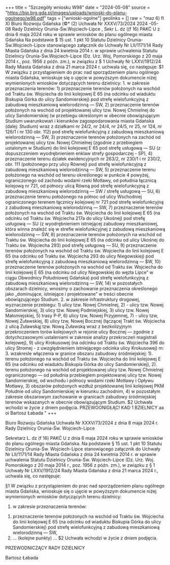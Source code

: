 +++
title = "Szczegóły wniosku W98"
date = "2024-05-08"
source = "https://bip.brg.gda.pl/images/uploads/wnioski-do-planu-ogolnego/w98.pdf"
tags = ["wnioski-ogolne"]
geolinks = []
raw = "maz 6) fl X) Biuro Rozwoju Gdańska (©*  (2)  Uchwała Nr XXXV/73/2024 2024 -05- 08  Rady Dzielnicy Orunia-Św.Wojciech-Lipce ,  Sekr L. dz ((f 16) PAKĆ U z dnia 6 maja 2024 roku w sprawie wniosków do planu ogólnego miasta Gdańska Na podstawie $ 15 ust. 1 pkt 10 Statutu Dzielnicy Orunia-Św.Wojciech-Lipce stanowiącego załącznik do Uchwały Nr LII/1171/14 Rady Miasta Gdańska z dnia 24 kwietnia 2014 r. w sprawie uchwalenia Statutu Dzielnicy Orunia-Św.Wojciech-Lipce (Dz. Urz. Woj, Pomorskiego z 20 maja 2014 r., poz. 1956 z późn. zm.), w związku z $ 1 Uchwały Nr LXXV/1912/24 Rady Miasta Gdańska z dnia 21 marca 2024 r. uchwala się, co następuje: $1 W związku z przystąpieniem do prac nad sporządzeniem planu ogólnego miasta Gdańska, wnioskuje się o ujęcie w powyższym dokumencie niżej wymienionych wniosków dotyczących terenu dzielnicy: 1. w zakresie przeznaczenia terenów: 1) przeznaczenie terenów położonych na wschód od Traktu św. Wojciecha do linii kolejowej E 65 (na odcinku od wiaduktu Biskupia Górka do ulicy Sandomierskiej) pod strefę wielofunkcyjną z zabudową mieszkaniową wielorodzinną — ŚW, 2) przeznaczenie terenów położonych na wschód od projektowanej ulicy tzw. Nowej Chmielnej do ulicy Sandomierskiej (w przebiegu określonym w obecnie obowiązującym Studium uwarunkowań i kierunków zagospodarowania miasta Gdańska (dalej: Studium) wraz z działkami nr 24/2, nr 24/4, nr 24/5, nr 25, nr 124, nr 126/1 i nr 130 obr. 112) pod strefę wielofunkcyjną z zabudową mieszkaniową wielorodzinną — ŚW, 3) przeznaczenie terenów położonych na zachód od projektowanej ulicy tzw. Nowej Chmielnej (zgodnie z przebiegiem ustalonym w Studium) do linii kolejowej E 65 pod strefę usługową — SU (z dopuszczeniem wyodrębnieniem enklaw strefy gospodarczej - SP), 4) przeznaczenie terenu działek ewidencyjnych nr 263/2, nr 230/1 i nr 230/2, obr. 111 (położonego przy ulicy Równej) pod strefę wielofunkcyjną z zabudową mieszkaniową wielorodzinną — ŚW, 5) przeznaczenie terenu położonego na wschód od terenu określonego w punkcie 4 powyżej, ograniczonego od zachodu wodami rzeki Motławy, od południa łącznicą kolejową nr 721, od północy ulicą Równą pod strefę wielofunkcyjną z zabudową mieszkaniową wielorodzinną — SW / strefę usługową — SU, 6) przeznaczenie terenu położonego na północ od ulicy Wschodniej ograniczonego terenem łącznicy kolejowej nr 721 pod strefę wielofunkcyjną z zabudową mieszkaniową wielorodzinną — SW, 7) przeznaczenie terenów położonych na wschód od Traktu św. Wojciecha do linii kolejowej E 65 (na odcinku od Traktu św. Wojciecha 217a do ulicy Ukośnej) pod strefę usługową — SU (z wyodrębnieniem istniejącej zabudowy mieszkaniowej, która winna znaleźć się w strefie wielofunkcyjnej z zabudową mieszkaniową wielorodzinną — ŚW, 8) przeznaczenie terenów położonych na wschód od Traktu św. Wojciecha do linii kolejowej E 65 (na odcinku od ulicy Ukośnej do Traktu św. Wojciecha 293) pod strefę usługową — SU, 9) przeznaczenie terenów położonych na wschód od Traktu św. Wojciecha do linii kolejowej E 65 (na odcinku od Traktu św. Wojciecha 293 do ulicy Niegowskiej) pod strefę wielofunkcyjną z zabudową mieszkaniową wielorodzinną — $W, 10) przeznaczenie terenów położonych na wschód od Traktu św. Wojciecha do linii kolejowej E 65 (na odcinku od ulicy Niegowskiej do węzła Lipce” w ciągu Obwodnicy Południowej Gdańska) pod strefę wielofunkcyjną z zabudową mieszkaniową wielorodzinną — SW, 14) w pozostałych obszarach dzielnicy, wnosimy o zachowanie przeznaczenia określonego jako „dominujące, istniejące i projektowane” w treści obecnie obowiązującego Studium. 2. w zakresie infrastruktury drogowej, wyznaczenie przebiegu: 1) ulicy tzw. Nowej Chmielnej, 2) - ulicy tzw. Nowej Sandomierskiej, 3) ulicy tżw. Nowej Podmiejskiej, 3) ulicy tzw. Nowej Małomiejskiej, 5) trasy P-P, 6) ulicy tzw, Nowej Przyjemnej,  7) - ulicy tzw, Nowej Żuławskiej, 8) ulicy tzw, Nowej Bocznej (łączącej Trakt św. Wojciecha z ulicą Żuławskąj tzw. Nową Żuławską wraz z bezkolizyjnym przekroczeniem torów kolejowych w rejonie ulicy Bocznej — zgodnie z dotychczasowymi ustaleniami w zakresie analizy przekroczeń magistrali kolejowej),  9) ulicy Krokusowej (na odcinku od Traktu św. Wojciecha 396 do ulicy Stromej - z uwzględnieniem istniejącego odcinka ulicy Krokusowej) m: 3. wzakresle włączenia w granice obszaru zabudowy śródmiejskiej: 1). terenu położonego na wschód od Traktu św. Wojciecha do linii kolejowej E 65 (na odcinku od wiaduktu Biskupia Górka do ulicy Sandomierskiej), 2). terenu położonego na wschód od projektowanej ulicy tzw. Nowej Chmielnej ograniczonego — od południa przebiegiem projektowanej ulicy tzw. Nowej Sandomierskiej, od wschodu i północy wodami rzeki Motławy i Opływu Motławy, 3) obszarów położonych wzdłuż projektowanej linii kolejowej PKM Południe od ulicy Sandomierskiej w kierunku zachodnim, 4) w pozostałym zakresie obszarowym zachowanie w granicach zabudowy śródmiejskiej terenów wskazanych w obecnie obowiązującym Studium. $2 Uchwała wchodzi w życie z dniem podjęcia.   PRZEWOONIGŁĄC! KAD 1 BZIELNICY aa oi  Bartosz Łabada "
+++

Biuro Rozwoju Gdańska
Uchwała Nr XXXV/73/2024 z dnia 8 maja 2024 r. Rady Dzielnicy Orunia-Św. Wojciech-Lipce

Sekretarz L. dz (f 16) PAKĆ U z dnia 6 maja 2024 roku w sprawie wniosków do planu ogólnego miasta Gdańska. Na podstawie § 15 ust. 1 pkt 10 Statutu Dzielnicy Orunia-Św. Wojciech-Lipce stanowiącego załącznik do Uchwały Nr LII/1171/14 Rady Miasta Gdańska z dnia 24 kwietnia 2014 r. w sprawie uchwalenia Statutu Dzielnicy Orunia-Św. Wojciech-Lipce (Dz. Urz. Woj. Pomorskiego z 20 maja 2014 r., poz. 1956 z późn. zm.), w związku z § 1 Uchwały Nr LXXV/1912/24 Rady Miasta Gdańska z dnia 21 marca 2024 r., uchwala się, co następuje:

§1
W związku z przystąpieniem do prac nad sporządzeniem planu ogólnego miasta Gdańska, wnioskuje się o ujęcie w powyższym dokumencie niżej wymienionych wniosków dotyczących terenu dzielnicy:

1. w zakresie przeznaczenia terenów:
 1) przeznaczenie terenów położonych na wschód od Traktu św. Wojciecha do linii kolejowej E 65 (na odcinku od wiaduktu Biskupia Górka do ulicy Sandomierskiej) pod strefę wielofunkcyjną z zabudową mieszkaniową wielorodzinną — ŚW,
 2) ...
 (kolejne punkty)
...
$2
Uchwała wchodzi w życie z dniem podjęcia.

PRZEWODNICZĄCY RADY DZIELNICY

Bartosz Łabada


